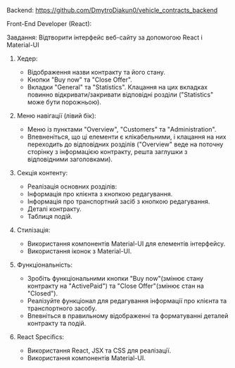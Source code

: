 Backend: https://github.com/DmytroDiakun0/vehicle_contracts_backend

Front-End Developer (React):

Завдання: Відтворити інтерфейс веб-сайту за допомогою React і Material-UI

1. Хедер:
    - Відображення назви контракту та його стану.
    - Кнопки "Buy now" та "Close Offer".
    - Вкладки "General" та "Statistics". Клацання на цих вкладках повинно відкривати/закривати відповідні розділи ("Statistics" може бути порожньою).

2. Меню навігації (лівий бік):
    - Меню із пунктами "Overview", "Customers" та "Administration".
    - Впевненіться, що ці елементи є клікабельними, і клацання на них переходить до відповідних розділів ("Overview" веде на поточну сторінку з інформацією контракту, решта заглушки з відповідними заголовками).

3. Секція контенту:
    - Реалізація основних розділів:
    - Інформація про клієнта з кнопкою редагування.
    - Інформація про транспортний засіб з кнопкою редагування.
    - Деталі контракту.
    - Таблиця подій.

4. Стилізація:
    - Використання компонентів Material-UI для елементів інтерфейсу.
    - Використання іконок з Material-UI.

5. Функціональність:
    - Зробіть функціональними кнопки "Buy now"(змінює стану контракту на "ActivePaid") та "Close Offer"(змінює стан на "Closed").
    - Реалізуйте функціонал для редагування інформації про клієнта та транспортного засобу.
    - Впевніться в правильному відображенні та форматуванні деталей контракту та подій.

6. React Specifics:
    - Використання React, JSX та CSS для реалізації.
    - Використання компонентів Material-UI.
